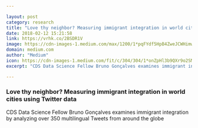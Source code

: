 ```yaml
---

layout: post
category: research
title: "Love thy neighbor? Measuring immigrant integration in world cities using Twitter data"
date: 2018-02-12 15:21:58
link: https://vrhk.co/2BSDR1V
image: https://cdn-images-1.medium.com/max/1200/1*pqFYdf5HpB4ZweJCWHimwg.png
domain: medium.com
author: "Medium"
icon: https://cdn-images-1.medium.com/fit/c/304/304/1*onZpHl3b9QXr9o2SM6jgIw.jpeg
excerpt: "CDS Data Science Fellow Bruno Gonçalves examines immigrant integration by analyzing over 350 multilingual Tweets from around the globe"

---
```


### Love thy neighbor? Measuring immigrant integration in world cities using Twitter data

CDS Data Science Fellow Bruno Gonçalves examines immigrant integration by analyzing over 350 multilingual Tweets from around the globe
